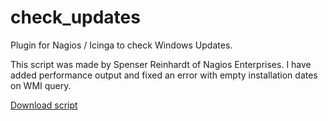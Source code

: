 # check_updates
Plugin for Nagios / Icinga to check Windows Updates.

This script was made by Spenser Reinhardt of Nagios Enterprises. I have added performance output and fixed an error with empty installation dates on WMI query.

[Download script](https://github.com/juangranados/check_updates/releases/download/1.0/check_updates.ps1)
